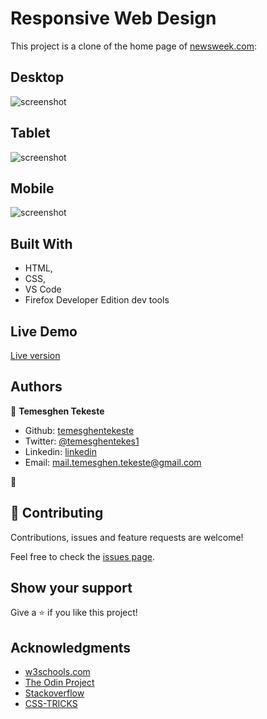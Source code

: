 # Responsive Web Design

This project is a clone of the home page of <a href="https://www.newsweek.com/"  target="_blank">newsweek.com</a>: 

## Desktop
![screenshot](https://github.com/temesghentekeste/newsweek-clone/blob/homepage/img/app-screenshot.png)

## Tablet
![screenshot](https://github.com/temesghentekeste/newsweek-clone/blob/homepage/img/app_screenshot_tablet.png)

## Mobile
![screenshot](https://github.com/temesghentekeste/newsweek-clone/blob/homepage/img/app_screenshot_mobile.png)

## Built With

- HTML,
- CSS,
- VS Code
- Firefox Developer Edition dev tools

## Live Demo

<a href="https://rawcdn.githack.com/temesghentekeste/newsweek-clone/7d988032de108cd63b95ef7c7e10f52ad34c615d/index.html" target="_blank">Live version</a>

## Authors

👤 **Temesghen Tekeste**

- Github: [temesghentekeste](https://github.com/temesghentekeste)
- Twitter: [@temesghentekes1](https://twitter.com/temesghentekes1)
- Linkedin: [linkedin](https://www.linkedin.com/in/temesghen-tekeste-bahta-8b5243193/)
- Email:  mail.temesghen.tekeste@gmail.com

👤 

## 🤝 Contributing

Contributions, issues and feature requests are welcome!

Feel free to check the <a href="https://github.com/temesghentekeste/newsweek-clone/issues/2" target="_blank">issues page</a>.

## Show your support

Give a ⭐️ if you like this project!

## Acknowledgments

- <a href="https://www.w3schools.com/" target="_blank">w3schools.com</a> 
- <a href="https://www.theodinproject.com/" target="_blank">The Odin Project</a>
- <a href="https://www.stackoverflow.com/" target="_blank">Stackoverflow</a>
- <a href="https://css-tricks.com/" target="_blank">CSS-TRICKS</a>
